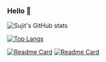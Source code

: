 ### Hello :slightly_smiling_face:

![Sujit's GitHub stats](https://github-readme-stats.vercel.app/api?username=NayakwadiS&show_icons=true&hide=contribs,prs&locale=en&show_icons=true)

[![Top Langs](https://github-readme-stats.vercel.app/api/top-langs/?username=NayakwadiS)](https://github.com/NayakwadiS/github-readme-stats)

[![Readme Card](https://github-readme-stats.vercel.app/api/pin/?username=NayakwadiS&repo=mftool)](https://github.com/NayakwadiS/mftool)
[![Readme Card](https://github-readme-stats.vercel.app/api/pin/?username=NayakwadiS&repo=Forecasting_Mutual_Funds)](https://github.com/NayakwadiS/Forecasting_Mutual_Funds)

<!--
**NayakwadiS/NayakwadiS** is a ✨ _special_ ✨ repository because its `README.md` (this file) appears on your GitHub profile.

Here are some ideas to get you started:

- 🔭 I’m currently working on ...
- 🌱 I’m currently learning ...
- 👯 I’m looking to collaborate on ...
- 🤔 I’m looking for help with ...
- 💬 Ask me about ...
- 📫 How to reach me: ...
- 😄 Pronouns: ...
- ⚡ Fun fact: ...
-->
